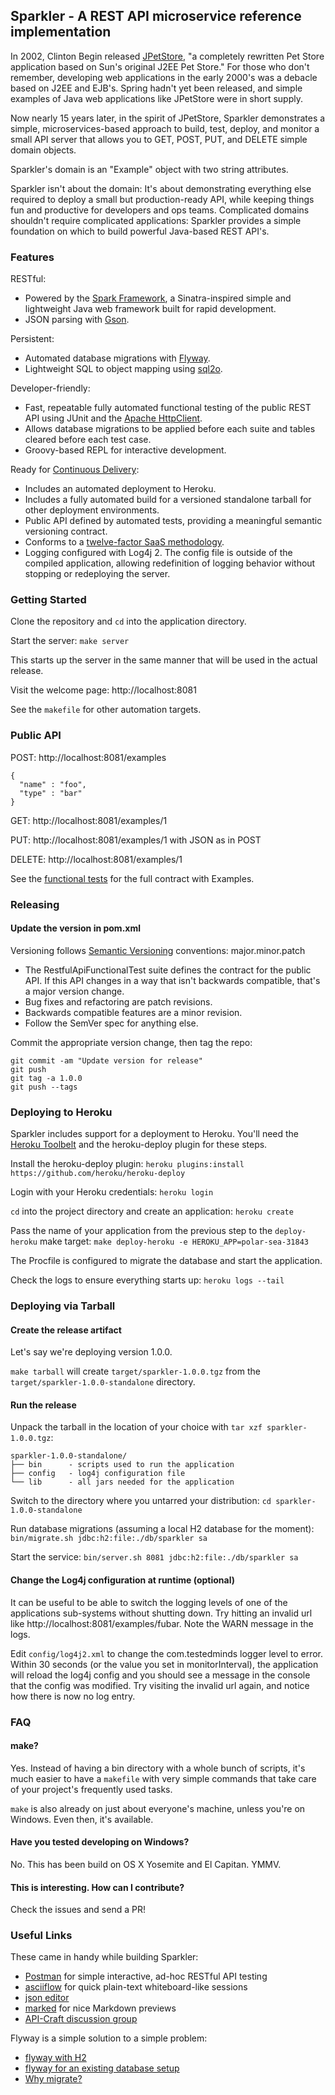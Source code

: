 ## Sparkler - A REST API microservice reference implementation

In 2002, Clinton Begin released [JPetStore](http://www.theserverside.com/news/thread.tss?thread_id=14243), "a completely rewritten Pet Store application based on Sun's original J2EE Pet Store." For those who don't remember, developing web applications in the early 2000's was a debacle based on J2EE and EJB's. Spring hadn't yet been released, and simple examples of Java web applications like JPetStore were in short supply.

Now nearly 15 years later, in the spirit of JPetStore, Sparkler demonstrates a simple, microservices-based approach to build, test, deploy, and monitor a small API server that allows you to GET, POST, PUT, and DELETE simple domain objects.

Sparkler's domain is an "Example" object with two string attributes.

Sparkler isn't about the domain: It's about demonstrating everything else required to deploy a small but production-ready API, while keeping things fun and productive for developers and ops teams. Complicated domains shouldn't require complicated applications: Sparkler provides a simple foundation on which to build powerful Java-based REST API's.


### Features

RESTful:

* Powered by the [Spark Framework](http://sparkjava.com), a Sinatra-inspired simple and lightweight Java web framework built for rapid development.
* JSON parsing with [Gson](https://github.com/google/gson).

Persistent:

* Automated database migrations with [Flyway](flywaydb.org).
* Lightweight SQL to object mapping using [sql2o](http://www.sql2o.org).

Developer-friendly:

* Fast, repeatable fully automated functional testing of the public REST API using JUnit and the [Apache HttpClient](https://hc.apache.org/httpcomponents-client-ga).
* Allows database migrations to be applied before each suite and tables cleared before each test case.
* Groovy-based REPL for interactive development.

Ready for [Continuous Delivery](http://continuousdelivery.com):

* Includes an automated deployment to Heroku.
* Includes a fully automated build for a versioned standalone tarball for other deployment environments.
* Public API defined by automated tests, providing a meaningful semantic versioning contract.
* Conforms to a [twelve-factor SaaS methodology](http://12factor.net).
* Logging configured with Log4j 2. The config file is outside of the compiled application, allowing redefinition of logging behavior without stopping or redeploying the server.


### Getting Started

Clone the repository and `cd` into the application directory.

Start the server: `make server`

This starts up the server in the same manner that will be used in the actual release.

Visit the welcome page: http://localhost:8081

See the `makefile` for other automation targets.

### Public API

POST: http://localhost:8081/examples
```
{
  "name" : "foo",
  "type" : "bar"
}
```

GET: http://localhost:8081/examples/1

PUT: http://localhost:8081/examples/1 with JSON as in POST

DELETE: http://localhost:8081/examples/1

See the [functional tests](./src/test/java/com/testedminds/template/RestfulApiFunctionalTest.java) for the full contract with Examples.


### Releasing

#### Update the version in pom.xml

Versioning follows [Semantic Versioning](http://semver.org) conventions: major.minor.patch

* The RestfulApiFunctionalTest suite defines the contract for the public API. If this API changes in a way that isn't backwards compatible, that's a major version change.
* Bug fixes and refactoring are patch revisions.
* Backwards compatible features are a minor revision.
* Follow the SemVer spec for anything else.

Commit the appropriate version change, then tag the repo:

```
git commit -am "Update version for release"
git push
git tag -a 1.0.0
git push --tags
```

### Deploying to Heroku

Sparkler includes support for a deployment to Heroku. You'll need the [Heroku Toolbelt](https://toolbelt.heroku.com/) and the heroku-deploy plugin for these steps.

Install the heroku-deploy plugin: `heroku plugins:install https://github.com/heroku/heroku-deploy`

Login with your Heroku credentials: `heroku login`

`cd` into the project directory and create an application: `heroku create`

Pass the name of your application from the previous step to the `deploy-heroku` make target:
`make deploy-heroku -e HEROKU_APP=polar-sea-31843`

The Procfile is configured to migrate the database and start the application.

Check the logs to ensure everything starts up: `heroku logs --tail`


### Deploying via Tarball

#### Create the release artifact

Let's say we're deploying version 1.0.0.

`make tarball` will create `target/sparkler-1.0.0.tgz` from the `target/sparkler-1.0.0-standalone` directory.

#### Run the release

Unpack the tarball in the location of your choice with `tar xzf sparkler-1.0.0.tgz`:

```
sparkler-1.0.0-standalone/
├── bin      - scripts used to run the application
├── config   - log4j configuration file
└── lib      - all jars needed for the application
```

Switch to the directory where you untarred your distribution: `cd sparkler-1.0.0-standalone`

Run database migrations (assuming a local H2 database for the moment): `bin/migrate.sh jdbc:h2:file:./db/sparkler sa`

Start the service: `bin/server.sh 8081 jdbc:h2:file:./db/sparkler sa`

#### Change the Log4j configuration at runtime (optional)

It can be useful to be able to switch the logging levels of one of the applications sub-systems without shutting down.
Try hitting an invalid url like http://localhost:8081/examples/fubar. Note the WARN message in the logs.

Edit `config/log4j2.xml` to change the com.testedminds logger level to error. Within 30 seconds (or the value you set in monitorInterval), the application will reload the log4j config and you should see a message in the console that the config was modified. Try visiting the invalid url again, and notice how there is now no log entry.


### FAQ

#### make?

Yes. Instead of having a bin directory with a whole bunch of scripts, it's much easier to have a `makefile` with very simple commands that take care of your project's frequently used tasks.

`make` is also already on just about everyone's machine, unless you're on Windows. Even then, it's available.

#### Have you tested developing on Windows?

No. This has been build on OS X Yosemite and El Capitan. YMMV.

#### This is interesting. How can I contribute?

Check the issues and send a PR!

### Useful Links

These came in handy while building Sparkler:

* [Postman](https://www.getpostman.com) for simple interactive, ad-hoc RESTful API testing
* [asciiflow](asciiflow.com) for quick plain-text whiteboard-like sessions
* [json editor](http://www.jsoneditoronline.org)
* [marked](http://marked2app.com) for nice Markdown previews
* [API-Craft discussion group](https://groups.google.com/forum/?fromgroups=#!forum/api-craft)

Flyway is a simple solution to a simple problem:

* [flyway with H2](http://flywaydb.org/documentation/database/h2.html)
* [flyway for an existing database setup](http://flywaydb.org/documentation/existing.html)
* [Why migrate?](http://flywaydb.org/getstarted/why.html)

